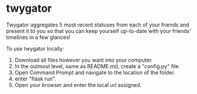 # twygator
Twygator aggregates 5 most recent statuses from each of your friends and present it to you so that you can keep yourself up-to-date with your friends' timelines in a few glances!

To use twygator locally:

1. Download all files however you want into your computer.
2. In the outmost level, same as README.md, create a "config.py" file.
3. Open Command Prompt and navigate to the location of the folder.
4. enter "flask run".
5. Open your browser and enter the local url assigned.
